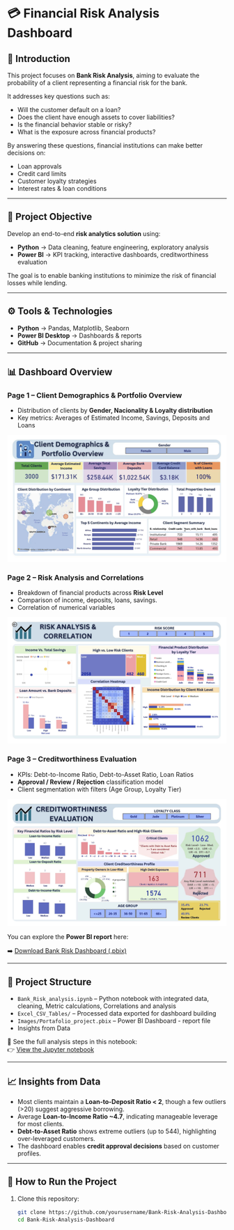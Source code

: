 # 💳 Financial Risk Analysis Dashboard  

## 📌 Introduction  
This project focuses on **Bank Risk Analysis**, aiming to evaluate the probability of a client representing a financial risk for the bank.  

It addresses key questions such as:  
- Will the customer default on a loan?  
- Does the client have enough assets to cover liabilities?  
- Is the financial behavior stable or risky?  
- What is the exposure across financial products?  

By answering these questions, financial institutions can make better decisions on:  
- Loan approvals  
- Credit card limits  
- Customer loyalty strategies  
- Interest rates & loan conditions  

---

## 🎯 Project Objective  
Develop an end-to-end **risk analytics solution** using:  
- **Python** → Data cleaning, feature engineering, exploratory analysis  
- **Power BI** → KPI tracking, interactive dashboards, creditworthiness evaluation  

The goal is to enable banking institutions to minimize the risk of financial losses while lending.  

---

## ⚙️ Tools & Technologies  
- **Python** → Pandas, Matplotlib, Seaborn  
- **Power BI Desktop** → Dashboards & reports  
- **GitHub** → Documentation & project sharing  

---

## 📊 Dashboard Overview   

### Page 1 – Client Demographics & Portfolio Overview  
- Distribution of clients by **Gender, Nacionality & Loyalty distribution**   
- Key metrics: Averages of Estimated Income, Savings, Deposits and Loans

![Dashboard 1](Bank-Risk-Analysis-Dashboard/Images/Portafolio_overview.jpg) 
 
### Page 2 – Risk Analysis and Correlations  
- Breakdown of financial products across **Risk Level**  
- Comparison of income, deposits, loans, savings.
- Correlation of numerical variables
  
![Dashboard 2](Bank-Risk-Analysis-Dashboard/Images/Risk_Analysis_Correlation.jpg)

### Page 3 – Creditworthiness Evaluation  
- KPIs: Debt-to-Income Ratio, Debt-to-Asset Ratio, Loan Ratios  
- **Approval / Review / Rejection** classification model  
- Client segmentation with filters (Age Group, Loyalty Tier)

![Dashboard 3](Bank-Risk-Analysis-Dashboard/Images/Creditworthiness_Evaluation.jpg) 

You can explore the **Power BI report** here:  

➡️ [Download Bank Risk Dashboard (.pbix)](Bank-Risk-Analysis-Dashboard/Report/Risk_Analysis_Dashboard.pbix)

---
## 📁 Project Structure
- `Bank_Risk_analysis.ipynb` – Python notebook with integrated data, cleaning, Metric calculations, Correlations and analysis  
- `Excel_CSV_Tables/` – Processed data exported for dashboard building  
- `Images/Portafolio_project.pbix` – Power BI Dashboard - report file
- Insights from Data 
  
📘 See the full analysis steps in this notebook:  
👉 [View the Jupyter notebook](Bank-Risk-Analysis-Dashboard/Notebooks/Bank_Risk_Analysis.ipynb)

---

## 📈 Insights from Data  
- Most clients maintain a **Loan-to-Deposit Ratio < 2**, though a few outliers (>20) suggest aggressive borrowing.  
- Average **Loan-to-Income Ratio ~4.7**, indicating manageable leverage for most clients.  
- **Debt-to-Asset Ratio** shows extreme outliers (up to 544), highlighting over-leveraged customers.  
- The dashboard enables **credit approval decisions** based on customer profiles.  

---

## 🚀 How to Run the Project  

1. Clone this repository:  
   ```bash
   git clone https://github.com/yourusername/Bank-Risk-Analysis-Dashboard.git
   cd Bank-Risk-Analysis-Dashboard
